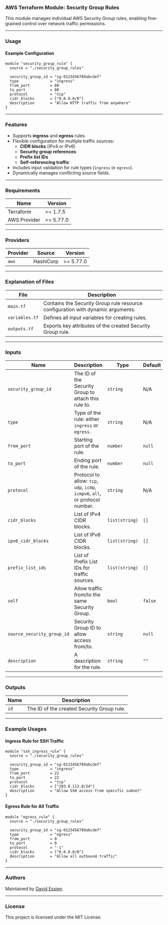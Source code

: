 ### AWS Terraform Module: Security Group Rules

This module manages individual AWS Security Group rules, enabling fine-grained control over network traffic permissions.

---

### **Usage**

#### Example Configuration

```hcl
module "security_group_rule" {
  source = "./security_group_rules"

  security_group_id = "sg-0123456789abcdef"
  type              = "ingress"
  from_port         = 80
  to_port           = 80
  protocol          = "tcp"
  cidr_blocks       = ["0.0.0.0/0"]
  description       = "Allow HTTP traffic from anywhere"
}
```

---

### **Features**

- Supports **ingress** and **egress** rules.
- Flexible configuration for multiple traffic sources:
  - **CIDR blocks** (IPv4 or IPv6)
  - **Security group references**
  - **Prefix list IDs**
  - **Self-referencing traffic**
- Includes input validation for rule types (`ingress` or `egress`).
- Dynamically manages conflicting source fields.

---

### Requirements

| Name         | Version   |
| ------------ | --------- |
| Terraform    | >= 1.7.5  |
| AWS Provider | >= 5.77.0 |

---

### Providers

| Provider | Source    | Version   |
| -------- | --------- | --------- |
| `aws`    | HashiCorp | >= 5.77.0 |

---

### **Explanation of Files**

| **File**       | **Description**                                                                 |
| -------------- | ------------------------------------------------------------------------------- |
| `main.tf`      | Contains the Security Group rule resource configuration with dynamic arguments. |
| `variables.tf` | Defines all input variables for creating rules.                                 |
| `outputs.tf`   | Exports key attributes of the created Security Group rule.                      |

---

### **Inputs**

| **Name**                   | **Description**                                                               | **Type**       | **Default** | **Required** |
| -------------------------- | ----------------------------------------------------------------------------- | -------------- | ----------- | ------------ |
| `security_group_id`        | The ID of the Security Group to attach this rule to.                          | `string`       | N/A         | Yes          |
| `type`                     | Type of the rule: either `ingress` or `egress`.                               | `string`       | N/A         | Yes          |
| `from_port`                | Starting port of the rule.                                                    | `number`       | `null`      | No           |
| `to_port`                  | Ending port of the rule.                                                      | `number`       | `null`      | No           |
| `protocol`                 | Protocol to allow: `tcp`, `udp`, `icmp`, `icmpv6`, `all`, or protocol number. | `string`       | N/A         | Yes          |
| `cidr_blocks`              | List of IPv4 CIDR blocks.                                                     | `list(string)` | `[]`        | No           |
| `ipv6_cidr_blocks`         | List of IPv6 CIDR blocks.                                                     | `list(string)` | `[]`        | No           |
| `prefix_list_ids`          | List of Prefix List IDs for traffic sources.                                  | `list(string)` | `[]`        | No           |
| `self`                     | Allow traffic from/to the same Security Group.                                | `bool`         | `false`     | No           |
| `source_security_group_id` | Security Group ID to allow access from/to.                                    | `string`       | `null`      | No           |
| `description`              | A description for the rule.                                                   | `string`       | `""`        | No           |

---

### **Outputs**

| **Name** | **Description**                            |
| -------- | ------------------------------------------ |
| `id`     | The ID of the created Security Group rule. |

---

### **Example Usages**

#### Ingress Rule for SSH Traffic

```hcl
module "ssh_ingress_rule" {
  source = "./security_group_rules"

  security_group_id = "sg-0123456789abcdef"
  type              = "ingress"
  from_port         = 22
  to_port           = 22
  protocol          = "tcp"
  cidr_blocks       = ["203.0.113.0/24"]
  description       = "Allow SSH access from specific subnet"
}
```

#### Egress Rule for All Traffic

```hcl
module "egress_rule" {
  source = "./security_group_rules"

  security_group_id = "sg-0123456789abcdef"
  type              = "egress"
  from_port         = 0
  to_port           = 0
  protocol          = "-1"
  cidr_blocks       = ["0.0.0.0/0"]
  description       = "Allow all outbound traffic"
}
```

---

### **Authors**

Maintained by [David Essien](https://davidessien.com).

---

### **License**

This project is licensed under the MIT License.
